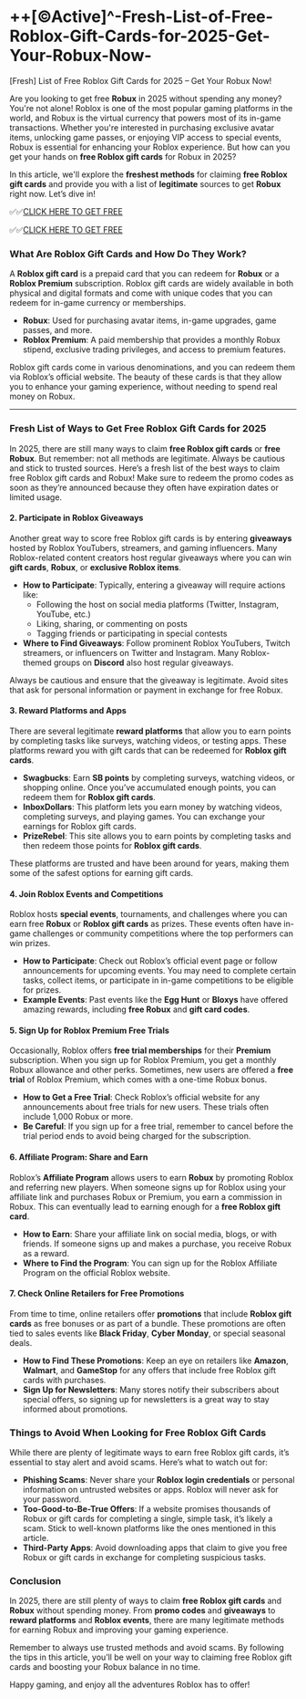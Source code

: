 # ++[©Active]^-Fresh-List-of-Free-Roblox-Gift-Cards-for-2025-Get-Your-Robux-Now-

 [Fresh] List of Free Roblox Gift Cards for 2025 – Get Your Robux Now!

Are you looking to get free **Robux** in 2025 without spending any money? You're not alone! Roblox is one of the most popular gaming platforms in the world, and Robux is the virtual currency that powers most of its in-game transactions. Whether you're interested in purchasing exclusive avatar items, unlocking game passes, or enjoying VIP access to special events, Robux is essential for enhancing your Roblox experience. But how can you get your hands on **free Roblox gift cards** for Robux in 2025?

In this article, we'll explore the **freshest methods** for claiming **free Roblox gift cards** and provide you with a list of **legitimate** sources to get **Robux** right now. Let’s dive in!

✅✅[CLICK HERE TO GET FREE](https://tinyurl.com/f5a9kmyc)

✅✅[CLICK HERE TO GET FREE](https://tinyurl.com/f5a9kmyc)

### **What Are Roblox Gift Cards and How Do They Work?**

A **Roblox gift card** is a prepaid card that you can redeem for **Robux** or a **Roblox Premium** subscription. Roblox gift cards are widely available in both physical and digital formats and come with unique codes that you can redeem for in-game currency or memberships.

- **Robux**: Used for purchasing avatar items, in-game upgrades, game passes, and more.
- **Roblox Premium**: A paid membership that provides a monthly Robux stipend, exclusive trading privileges, and access to premium features.

Roblox gift cards come in various denominations, and you can redeem them via Roblox’s official website. The beauty of these cards is that they allow you to enhance your gaming experience, without needing to spend real money on Robux.

---

### **Fresh List of Ways to Get Free Roblox Gift Cards for 2025**

In 2025, there are still many ways to claim **free Roblox gift cards** or **free Robux**. But remember: not all methods are legitimate. Always be cautious and stick to trusted sources. Here’s a fresh list of the best ways to claim free Roblox gift cards and Robux!
Make sure to redeem the promo codes as soon as they’re announced because they often have expiration dates or limited usage.

#### 2. **Participate in Roblox Giveaways**

Another great way to score free Roblox gift cards is by entering **giveaways** hosted by Roblox YouTubers, streamers, and gaming influencers. Many Roblox-related content creators host regular giveaways where you can win **gift cards**, **Robux**, or **exclusive Roblox items**.

- **How to Participate**: Typically, entering a giveaway will require actions like:
  - Following the host on social media platforms (Twitter, Instagram, YouTube, etc.)
  - Liking, sharing, or commenting on posts
  - Tagging friends or participating in special contests
- **Where to Find Giveaways**: Follow prominent Roblox YouTubers, Twitch streamers, or influencers on Twitter and Instagram. Many Roblox-themed groups on **Discord** also host regular giveaways.

Always be cautious and ensure that the giveaway is legitimate. Avoid sites that ask for personal information or payment in exchange for free Robux.

#### 3. **Reward Platforms and Apps**

There are several legitimate **reward platforms** that allow you to earn points by completing tasks like surveys, watching videos, or testing apps. These platforms reward you with gift cards that can be redeemed for **Roblox gift cards**.

- **Swagbucks**: Earn **SB points** by completing surveys, watching videos, or shopping online. Once you’ve accumulated enough points, you can redeem them for **Roblox gift cards**.
- **InboxDollars**: This platform lets you earn money by watching videos, completing surveys, and playing games. You can exchange your earnings for Roblox gift cards.
- **PrizeRebel**: This site allows you to earn points by completing tasks and then redeem those points for **Roblox gift cards**.
  
These platforms are trusted and have been around for years, making them some of the safest options for earning gift cards.

#### 4. **Join Roblox Events and Competitions**

Roblox hosts **special events**, tournaments, and challenges where you can earn free **Robux** or **Roblox gift cards** as prizes. These events often have in-game challenges or community competitions where the top performers can win prizes.

- **How to Participate**: Check out Roblox’s official event page or follow announcements for upcoming events. You may need to complete certain tasks, collect items, or participate in in-game competitions to be eligible for prizes.
- **Example Events**: Past events like the **Egg Hunt** or **Bloxys** have offered amazing rewards, including **free Robux** and **gift card codes**.

#### 5. **Sign Up for Roblox Premium Free Trials**

Occasionally, Roblox offers **free trial memberships** for their **Premium** subscription. When you sign up for Roblox Premium, you get a monthly Robux allowance and other perks. Sometimes, new users are offered a **free trial** of Roblox Premium, which comes with a one-time Robux bonus.

- **How to Get a Free Trial**: Check Roblox’s official website for any announcements about free trials for new users. These trials often include 1,000 Robux or more.
- **Be Careful**: If you sign up for a free trial, remember to cancel before the trial period ends to avoid being charged for the subscription.

#### 6. **Affiliate Program: Share and Earn**

Roblox’s **Affiliate Program** allows users to earn **Robux** by promoting Roblox and referring new players. When someone signs up for Roblox using your affiliate link and purchases Robux or Premium, you earn a commission in Robux. This can eventually lead to earning enough for a **free Roblox gift card**.

- **How to Earn**: Share your affiliate link on social media, blogs, or with friends. If someone signs up and makes a purchase, you receive Robux as a reward.
- **Where to Find the Program**: You can sign up for the Roblox Affiliate Program on the official Roblox website.

#### 7. **Check Online Retailers for Free Promotions**

From time to time, online retailers offer **promotions** that include **Roblox gift cards** as free bonuses or as part of a bundle. These promotions are often tied to sales events like **Black Friday**, **Cyber Monday**, or special seasonal deals.

- **How to Find These Promotions**: Keep an eye on retailers like **Amazon**, **Walmart**, and **GameStop** for any offers that include free Roblox gift cards with purchases.
- **Sign Up for Newsletters**: Many stores notify their subscribers about special offers, so signing up for newsletters is a great way to stay informed about promotions.

### **Things to Avoid When Looking for Free Roblox Gift Cards**

While there are plenty of legitimate ways to earn free Roblox gift cards, it’s essential to stay alert and avoid scams. Here’s what to watch out for:

- **Phishing Scams**: Never share your **Roblox login credentials** or personal information on untrusted websites or apps. Roblox will never ask for your password.
- **Too-Good-to-Be-True Offers**: If a website promises thousands of Robux or gift cards for completing a single, simple task, it’s likely a scam. Stick to well-known platforms like the ones mentioned in this article.
- **Third-Party Apps**: Avoid downloading apps that claim to give you free Robux or gift cards in exchange for completing suspicious tasks.


### **Conclusion**

In 2025, there are still plenty of ways to claim **free Roblox gift cards** and **Robux** without spending money. From **promo codes** and **giveaways** to **reward platforms** and **Roblox events**, there are many legitimate methods for earning Robux and improving your gaming experience. 

Remember to always use trusted methods and avoid scams. By following the tips in this article, you’ll be well on your way to claiming free Roblox gift cards and boosting your Robux balance in no time.

Happy gaming, and enjoy all the adventures Roblox has to offer!

